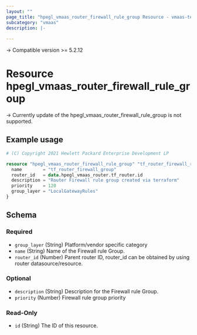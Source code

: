 ```yaml
---
layout: ""
page_title: "hpegl_vmaas_router_firewall_rule_group Resource - vmaas-terraform-resources"
subcategory: "vmaas"
description: |-
  
---
```


-> Compatible version >= 5.2.12

# Resource hpegl_vmaas_router_firewall_rule_group



-> Currently update of the hpegl_vmaas_router_firewall_rule_group is not supported.


## Example usage

```terraform
# (C) Copyright 2021 Hewlett Packard Enterprise Development LP

resource "hpegl_vmaas_router_firewall_rule_group" "tf_router_firewall_rule_group" {
  name        = "tf_router_firewall_group"
  router_id   = data.hpegl_vmaas_router.tf_router.id
  description = "Router Firewall rule group created via terraform"
  priority    = 120
  group_layer = "LocalGatewayRules"
}
```


<!-- schema generated by tfplugindocs -->
## Schema

### Required

- `group_layer` (String) Platform/vendor specific category
- `name` (String) Name of the Firewall rule Group.
- `router_id` (Number) Parent router ID, router_id can be obtained by using router datasource/resource.

### Optional

- `description` (String) Description for the Firewall rule Group.
- `priority` (Number) Firewall rule group priority

### Read-Only

- `id` (String) The ID of this resource.
